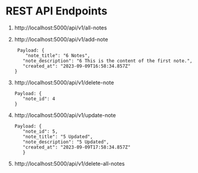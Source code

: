 # REST API Endpoints

1. http://localhost:5000/api/v1/all-notes
2. http://localhost:5000/api/v1/add-note
   ```
    Payload: {
       "note_title": "6 Notes",
      "note_description": "6 This is the content of the first note.",
      "created_at": "2023-09-09T16:58:34.857Z"
   }
   ```
3. http://localhost:5000/api/v1/delete-note
   ```
   Payload: {
      "note_id": 4
   }
   ```
4. http://localhost:5000/api/v1/update-note

   ```
   Payload: {
      "note_id": 5,
      "note_title": "5 Updated",
      "note_description": "5 Updated",
      "created_at": "2023-09-09T17:58:34.857Z"
      }
   ```
5. http://localhost:5000/api/v1/delete-all-notes

